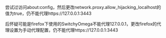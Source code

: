 尝试过访问about:config，然后更改network.proxy.allow_hijacking_localhost的值为true，仍不能代理https://127.0.0.1:3443

后怀疑可能是firefox下使用的SwitchyOmega不能代理127.0.0.1，更改firefox的代理设置为手动代理配置，仍不能代理https://127.0.0.1:3443
